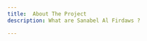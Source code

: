 ```yaml
---
title:  About The Project 
description: What are Sanabel Al Firdaws ?

---
```



<!--stackedit_data:
eyJoaXN0b3J5IjpbLTUxNzkwOTMwMSwtMTQyMjQyMzU0LC0yMD
g4NzQ2NjEyXX0=
-->